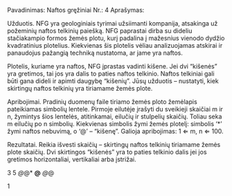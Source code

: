Pavadinimas: 	Naftos gręžiniai
Nr.: 	4
Aprašymas: 	

Užduotis. NFG yra geologiniais tyrimai užsiimanti kompanija, atsakinga už požeminių naftos telkinių paiešką. NFG paprastai dirba su dideliu stačiakampio formos žemės plotu, kurį padalina į mažesnius vienodo dydžio kvadratinius plotelius. Kiekvienas šis plotelis vėliau analizuojamas atskirai ir panaudojus pažangią techniką nustatoma, ar jame yra naftos.

Plotelis, kuriame yra naftos, NFG įprastas vadinti kišene. Jei dvi “kišenės” yra gretimos, tai jos yra dalis to paties naftos telkinio. Naftos telkiniai gali būti gana dideli ir apimti daugybę “kišenių”. Jūsų užduotis – nustatyti, kiek skirtingų naftos telkinių yra tiriamame žemės plote.

Apribojimai. Pradinių duomenų faile tiriamo žemės ploto žemėlapis pateikiamas simbolių lentele. Pirmoje eilutėje įrašyti du sveikieji skaičiai m ir n, žymintys šios lentelės, atitinkamai, eilučių ir stulpelių skaičių. Toliau seka m eilučių po n simbolių. Kiekvienas simbolis žymi žemės plotelį: simbolis ‘*’ žymi naftos nebuvimą, o ‘@’ – “kišenę”. Galioja apribojimas: 1 ⇐ m, n ⇐ 100.

Rezultatai. Reikia išvesti skaičių – skirtingų naftos telkinių tiriamame žemės plote skaičių. Dvi skirtingos “kišenės” yra to paties telkinio dalis jei jos gretimos horizontaliai, vertikaliai arba įstrižai.

3 5
*@*@*
**@**
*@*@

1
